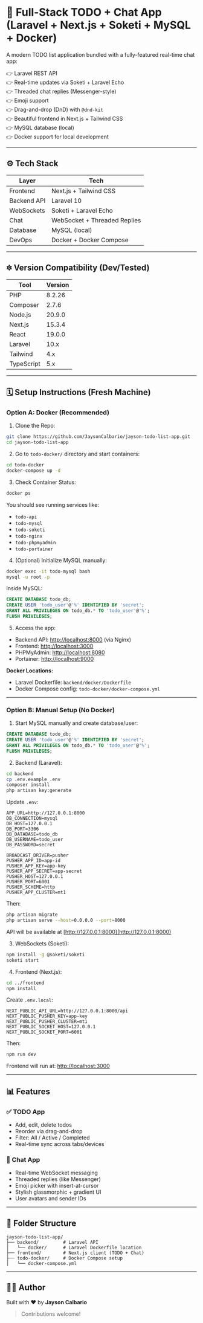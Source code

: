 
# 📜 Full-Stack TODO + Chat App (Laravel + Next.js + Soketi + MySQL + Docker)

A modern TODO list application bundled with a fully-featured real-time chat app:

👉 Laravel REST API  
👉 Real-time updates via Soketi + Laravel Echo  
👉 Threaded chat replies (Messenger-style)  
👉 Emoji support  
👉 Drag-and-drop (DnD) with `@dnd-kit`  
👉 Beautiful frontend in Next.js + Tailwind CSS  
👉 MySQL database (local)  
👉 Docker support for local development

---

## ⚙️ Tech Stack

| Layer       | Tech                          |
|-------------|-------------------------------|
| Frontend    | Next.js + Tailwind CSS        |
| Backend API | Laravel 10                    |
| WebSockets  | Soketi + Laravel Echo         |
| Chat        | WebSocket + Threaded Replies  |
| Database    | MySQL (local)                 |
| DevOps      | Docker + Docker Compose       |

---

## 🔯 Version Compatibility (Dev/Tested)

| Tool       | Version         |
|------------|-----------------|
| PHP        | 8.2.26          |
| Composer   | 2.7.6           |
| Node.js    | 20.9.0          |
| Next.js    | 15.3.4          |
| React      | 19.0.0          |
| Laravel    | 10.x            |
| Tailwind   | 4.x             |
| TypeScript | 5.x             |

---

## 🗓️ Setup Instructions (Fresh Machine)

### Option A: Docker (Recommended)

1. Clone the Repo:
```bash
git clone https://github.com/JaysonCalbario/jayson-todo-list-app.git
cd jayson-todo-list-app
```

2. Go to `todo-docker/` directory and start containers:
```bash
cd todo-docker
docker-compose up -d
```

3. Check Container Status:
```bash
docker ps
```

You should see running services like:
- `todo-api`
- `todo-mysql`
- `todo-soketi`
- `todo-nginx`
- `todo-phpmyadmin`
- `todo-portainer`

4. (Optional) Initialize MySQL manually:
```bash
docker exec -it todo-mysql bash
mysql -u root -p
```
Inside MySQL:
```sql
CREATE DATABASE todo_db;
CREATE USER 'todo_user'@'%' IDENTIFIED BY 'secret';
GRANT ALL PRIVILEGES ON todo_db.* TO 'todo_user'@'%';
FLUSH PRIVILEGES;
```

5. Access the app:
- Backend API: [http://localhost:8000](http://localhost:8000) (via Nginx)
- Frontend: [http://localhost:3000](http://localhost:3000)
- PHPMyAdmin: [http://localhost:8080](http://localhost:8080)
- Portainer: [http://localhost:9000](http://localhost:9000)

**Docker Locations:**
- Laravel Dockerfile: `backend/docker/Dockerfile`
- Docker Compose config: `todo-docker/docker-compose.yml`

---

### Option B: Manual Setup (No Docker)

1. Start MySQL manually and create database/user:
```sql
CREATE DATABASE todo_db;
CREATE USER 'todo_user'@'%' IDENTIFIED BY 'secret';
GRANT ALL PRIVILEGES ON todo_db.* TO 'todo_user'@'%';
FLUSH PRIVILEGES;
```

2. Backend (Laravel):
```bash
cd backend
cp .env.example .env
composer install
php artisan key:generate
```

Update `.env`:
```env
APP_URL=http://127.0.0.1:8000
DB_CONNECTION=mysql
DB_HOST=127.0.0.1
DB_PORT=3306
DB_DATABASE=todo_db
DB_USERNAME=todo_user
DB_PASSWORD=secret

BROADCAST_DRIVER=pusher
PUSHER_APP_ID=app-id
PUSHER_APP_KEY=app-key
PUSHER_APP_SECRET=app-secret
PUSHER_HOST=127.0.0.1
PUSHER_PORT=6001
PUSHER_SCHEME=http
PUSHER_APP_CLUSTER=mt1
```
Then:
```bash
php artisan migrate
php artisan serve --host=0.0.0.0 --port=8000
```
API will be available at [http://127.0.0.1:8000](http://127.0.0.1:8000)

3. WebSockets (Soketi):
```bash
npm install -g @soketi/soketi
soketi start
```

4. Frontend (Next.js):
```bash
cd ../frontend
npm install
```
Create `.env.local`:
```env
NEXT_PUBLIC_API_URL=http://127.0.0.1:8000/api
NEXT_PUBLIC_PUSHER_KEY=app-key
NEXT_PUBLIC_PUSHER_CLUSTER=mt1
NEXT_PUBLIC_SOCKET_HOST=127.0.0.1
NEXT_PUBLIC_SOCKET_PORT=6001
```
Then:
```bash
npm run dev
```
Frontend will run at: [http://localhost:3000](http://localhost:3000)

---

## 📊 Features

### ✅ TODO App
- Add, edit, delete todos
- Reorder via drag-and-drop
- Filter: All / Active / Completed
- Real-time sync across tabs/devices

### 💬 Chat App
- Real-time WebSocket messaging
- Threaded replies (like Messenger)
- Emoji picker with insert-at-cursor
- Stylish glassmorphic + gradient UI
- User avatars and sender IDs

---

## 📁 Folder Structure

```
jayson-todo-list-app/
├── backend/         # Laravel API
│   └── docker/      # Laravel Dockerfile location
├── frontend/        # Next.js client (TODO + Chat)
├── todo-docker/     # Docker Compose setup
│   └── docker-compose.yml
```

---

## 🧑‍💻 Author

Built with ❤️ by **Jayson Calbario**

> Contributions welcome!
